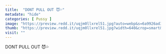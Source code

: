```yaml
---
title:  "DONT PULL OUT 😈💦"
metadate: "hide"
categories: [ Pussy ]
image: "https://preview.redd.it/uqjm0llxrel51.jpg?auto=webp&s=6a9926ad38e214398792dcd20032d5b0a1b0cd97"
thumb: "https://preview.redd.it/uqjm0llxrel51.jpg?width=640&crop=smart&auto=webp&s=df74ce6fad43ff74488799b9c54c82c0bff6f0b5"
visit: ""
---
```

DONT PULL OUT 😈💦
